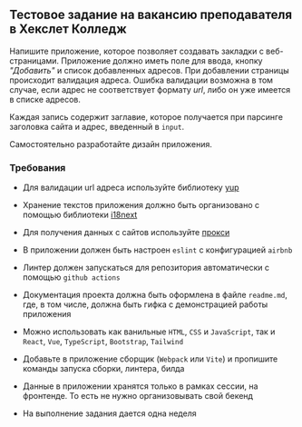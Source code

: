 ﻿## Тестовое задание на вакансию преподавателя в Хекслет Колледж

Напишите приложение, которое позволяет создавать закладки с веб-страницами. Приложение должно иметь поле для ввода, кнопку *"Добавить"* и список добавленных адресов. При добавлении страницы происходит валидация адреса. Ошибка валидации возможна в том случае, если адрес не соответствует формату *url*, либо он уже имеется в списке адресов.

Каждая запись содержит заглавие, которое получается при парсинге заголовка сайта и адрес, введенный в `input`.

Самостоятельно разработайте дизайн приложения.

### Требования

- Для валидации url адреса используйте библиотеку [yup](https://www.npmjs.com/package/yup)

- Хранение текстов приложения должно быть организовано с помощью библиотеки [i18next](https://www.i18next.com/)

- Для получения данных с сайтов используйте [прокси](https://github.com/Hexlet/hexlet-allorigins)

- В приложении должен быть настроен `eslint` с конфигурацией `airbnb`

- Линтер должен запускаться для репозитория автоматически с помощью `github actions`

- Документация проекта должна быть оформлена в файле `readme.md`, где, в том числе, должна быть гифка с демонстрацией работы приложения

- Можно использовать как ванильные `HTML`, `CSS` и `JavaScript`, так и `React`, `Vue`, `TypeScript`, `Bootstrap`, `Tailwind`

- Добавьте в приложение сборщик (`Webpack` или `Vite`) и пропишите команды запуска сборки, линтера, билда

- Данные в приложении хранятся только в рамках сессии, на фронтенде. То есть не нужно организовывать свой бекенд

- На выполнение задания дается одна неделя
